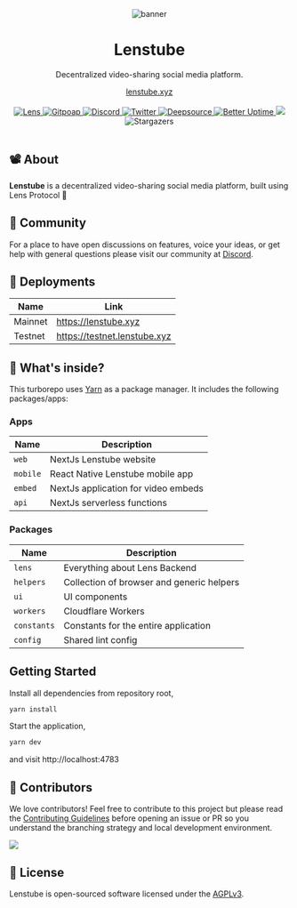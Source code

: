 <div align="center">
    <img src="https://static.lenstube.xyz/images/brand/banner.png" alt="banner">
    <h1>Lenstube</h1>
    <p>Decentralized video-sharing social media platform.</p>
    <a href="https://lenstube.xyz">lenstube.xyz</a>
</div>
<br>
<div align="center">
    <a href="https://lenstube.xyz/sasicodes.lens">
        <img src="https://lens-badge.vercel.app/api/badge/sasicodes.lens" alt="Lens">
    </a>
    <a href="https://www.gitpoap.io/gh/lenstube-xyz/lenstube">
        <img src="https://public-api.gitpoap.io/v1/repo/lenstube-xyz/lenstube/badge" alt="Gitpoap">
    </a>
    <a href="https://lenstube.xyz/discord">
       <img src="https://img.shields.io/discord/980882088783913010.svg?label=&logo=discord&logoColor=ffffff&color=7389D8&labelColor=6A7EC2" alt="Discord">
    </a>
    <a href="https://twitter.com/lenstubexyz">
        <img src="https://img.shields.io/twitter/follow/lenstubexyz?style=social" alt="Twitter">
    </a>
    <a href="https://deepsource.io/gh/lenstube-xyz/lenstube">
        <img src="https://deepsource.io/gh/lenstube-xyz/lenstube.svg/?label=active+issues&show_trend=true" alt="Deepsource">
    </a>
     <a href="https://status.lenstube.xyz">
        <img src="https://betteruptime.com/status-badges/v1/monitor/dfaw.svg" alt="Better Uptime">
    </a>
    <a title="Crowdin" target="_blank" href="https://crowdin.com/project/lenstube">
        <img src="https://badges.crowdin.net/lenstube/localized.svg">
    </a>
    <span>
        <img src="https://img.shields.io/github/stars/lenstube-xyz/lenstube" alt="Stargazers">
    </span>
</div>
<br>

## 📽️ About

**Lenstube** is a decentralized video-sharing social media platform, built using Lens Protocol 🌿

## 💪 Community

For a place to have open discussions on features, voice your ideas, or get help with general questions please visit our community at [Discord](https://lenstube.xyz/discord).

## 🚢 Deployments

| Name    | Link                         |
| ------- | ---------------------------- |
| Mainnet | https://lenstube.xyz         |
| Testnet | https://testnet.lenstube.xyz |

## 🔭 What's inside?

This turborepo uses [Yarn](https://classic.yarnpkg.com/) as a package manager. It includes the following packages/apps:

### Apps

| Name     | Description                         |
| -------- | ----------------------------------- |
| `web`    | NextJs Lenstube website             |
| `mobile` | React Native Lenstube mobile app    |
| `embed`  | NextJs application for video embeds |
| `api`    | NextJs serverless functions         |

### Packages

| Name        | Description                               |
| ----------- | ----------------------------------------- |
| `lens`      | Everything about Lens Backend             |
| `helpers`   | Collection of browser and generic helpers |
| `ui`        | UI components                             |
| `workers`   | Cloudflare Workers                        |
| `constants` | Constants for the entire application      |
| `config`    | Shared lint config                        |

## Getting Started

Install all dependencies from repository root,

```bash
yarn install
```

Start the application,

```bash
yarn dev
```

and visit http://localhost:4783

## 🤝 Contributors

We love contributors! Feel free to contribute to this project but please read the [Contributing Guidelines](CONTRIBUTING.md) before opening an issue or PR so you understand the branching strategy and local development environment.

<a href="https://github.com/lenstube-xyz/lenstube/graphs/contributors">
  <img src="https://contrib.rocks/image?repo=lenstube-xyz/lenstube" />
</a>

## 📜 License

Lenstube is open-sourced software licensed under the [AGPLv3](LICENSE).
